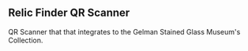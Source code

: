 ## Relic Finder QR Scanner
QR Scanner that that integrates to the Gelman Stained Glass Museum's Collection.

